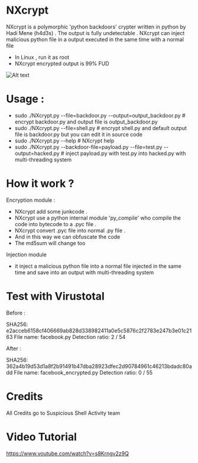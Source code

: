 # NXcrypt

NXcrypt is a polymorphic 'python backdoors' crypter written in python by Hadi Mene (h4d3s) .
The output  is fully undetectable .
NXcrypt can inject malicious python file in a output executed in the same time with a normal file

- In Linux , run it as root
- NXcrypt encrypted output is 99% FUD


![Alt text](https://i.imgur.com/paJzgHT.png )

# Usage :

- sudo  ./NXcrypt.py --file=backdoor.py --output=output_backdoor.py # encrypt backdoor.py and output file is output_backdoor.py
- sudo ./NXcrypt.py --file=shell.py # encrypt shell.py and default output file  is backdoor.py but you can edit it in source code
 - sudo ./NXcrypt.py --help # NXcrypt help
 - sudo ./NXcrypt.py --backdoor-file=payload.py --file=test.py --output=hacked.py # inject payload.py with  test.py into hacked.py with multi-threading system
 # How it work ? 
 
 Encryption module :
 
 - NXcrypt add some junkcode .
 - NXcrypt use a python internal module 'py_compile' who compile the code into bytecode to a .pyc file .
 - NXcrypt convert .pyc file into normal .py file .
 - And in this way we can obfuscate the code
 - The md5sum will change too
 
Injection  module
- it inject a malicious python file  into a normal file injected in the same time and  save into an output with multi-threading system

 # Test with Virustotal
 
 Before :
 
SHA256:	e2acceb6158cf406669ab828d338982411a0e5c5876c2f2783e247b3e01c2163
File name:	facebook.py
Detection ratio:	2 / 54

After :

SHA256:	362a4b19d53d1a8f2b91491b47dba28923dfec2d90784961c46213bdadc80add
File name:	facebook_encrypted.py
Detection ratio:	0 / 55


# Credits

All Credits go to Suspicious Shell Activity team

# Video Tutorial

https://www.youtube.com/watch?v=s8Krngv2z9Q


 
 


 
